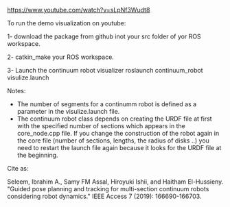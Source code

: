 
https://www.youtube.com/watch?v=sLpNf3Wudt8

To run the demo visualization on youtube:

1- download the package from github inot your src folder of yor ROS workspace.

2- catkin_make your ROS workspace.

3- Launch the continuum robot visualizer
roslaunch continuum_robot visulize.launch

Notes:
- The number of segments for a continumm robot is defined as a parameter in the visulize.launch file.
- The continuum robot class depends on creating the URDF file at first with the specified number of sections which appears in the core_node.cpp file. If you change the construction of the robot again in the core file (number of sections, lengths, the radius of disks ..) you need to restart the launch file again because it looks for the URDF file at the beginning.


Cite as:

Seleem, Ibrahim A., Samy FM Assal, Hiroyuki Ishii, and Haitham El-Hussieny. "Guided pose planning and tracking for multi-section continuum robots considering robot dynamics." IEEE Access 7 (2019): 166690-166703.
